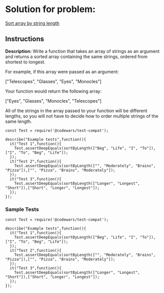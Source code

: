 # Solution for problem:

[Sort array by string length](https://www.codewars.com/kata/57ea5b0b75ae11d1e800006c)

## Instructions

**Description:**
Write a function that takes an array of strings as an argument and returns a sorted array containing the same strings, ordered from shortest to longest.

For example, if this array were passed as an argument:

["Telescopes", "Glasses", "Eyes", "Monocles"]

Your function would return the following array:

["Eyes", "Glasses", "Monocles", "Telescopes"]

All of the strings in the array passed to your function will be different lengths, so you will not have to decide how to order multiple strings of the same length.

```plaintext
const Test = require('@codewars/test-compat');

describe("Example tests",function(){
  it("Test 1",function(){
    Test.assertDeepEquals(sortByLength(["Beg", "Life", "I", "To"]),["I", "To", "Beg", "Life"]);
  });
  it("Test 2",function(){
    Test.assertDeepEquals(sortByLength(["", "Moderately", "Brains", "Pizza"]),["", "Pizza", "Brains", "Moderately"]);
  });
  it("Test 3",function(){
    Test.assertDeepEquals(sortByLength(["Longer", "Longest", "Short"]),["Short", "Longer", "Longest"]);
  });
});
```

### Sample Tests

```plaintext
const Test = require('@codewars/test-compat');

describe("Example tests",function(){
  it("Test 1",function(){
    Test.assertDeepEquals(sortByLength(["Beg", "Life", "I", "To"]),["I", "To", "Beg", "Life"]);
  });
  it("Test 2",function(){
    Test.assertDeepEquals(sortByLength(["", "Moderately", "Brains", "Pizza"]),["", "Pizza", "Brains", "Moderately"]);
  });
  it("Test 3",function(){
    Test.assertDeepEquals(sortByLength(["Longer", "Longest", "Short"]),["Short", "Longer", "Longest"]);
  });
});
```
